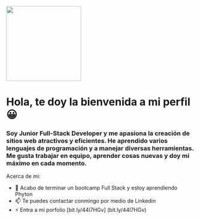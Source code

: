 <div id="header" aling="center">
    <img src= "https://media.giphy.com/media/2IudUHdI075HL02Pkk/giphy.gif" width="200"/>
    <h1 aling="center">Hola, te doy la bienvenida a mi perfil 😀</h1>
    <h3>Soy Junior Full-Stack Developer y me apasiona la creación de sitios web atractivos y eficientes.  He aprendido varios lenguajes de programación y a manejar diversas herramientas. Me gusta trabajar en equipo, aprender cosas nuevas y doy mi máximo en cada momento. </h3>
</div>    


Acerca de mi:

- 🌱 Acabo de terminar un bootcamp Full Stack y estoy aprendiendo Phyton 
- 📫 Te puedes contactar conmingo por medio de Linkedin 
- ⚡ Entra a mi porfolio [bit.ly/44l7HGv] (bit.ly/44l7HGv)



